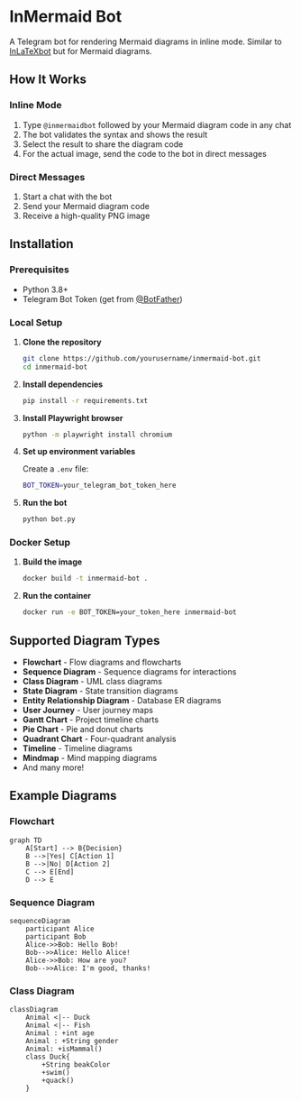 # InMermaid Bot

A Telegram bot for rendering Mermaid diagrams in inline mode. Similar to [InLaTeXbot](https://github.com/vdrhtc/InLaTeXbot) but for Mermaid diagrams.

## How It Works

### Inline Mode
1. Type `@inmermaidbot` followed by your Mermaid diagram code in any chat
2. The bot validates the syntax and shows the result
3. Select the result to share the diagram code
4. For the actual image, send the code to the bot in direct messages

### Direct Messages
1. Start a chat with the bot
2. Send your Mermaid diagram code
3. Receive a high-quality PNG image

## Installation

### Prerequisites

- Python 3.8+
- Telegram Bot Token (get from [@BotFather](https://t.me/botfather))

### Local Setup

1. **Clone the repository**
   ```bash
   git clone https://github.com/yourusername/inmermaid-bot.git
   cd inmermaid-bot
   ```

2. **Install dependencies**
   ```bash
   pip install -r requirements.txt
   ```

3. **Install Playwright browser**
   ```bash
   python -m playwright install chromium
   ```

4. **Set up environment variables**
   
   Create a `.env` file:
   ```bash
   BOT_TOKEN=your_telegram_bot_token_here
   ```

5. **Run the bot**
   ```bash
   python bot.py
   ```

### Docker Setup

1. **Build the image**
   ```bash
   docker build -t inmermaid-bot .
   ```

2. **Run the container**
   ```bash
   docker run -e BOT_TOKEN=your_token_here inmermaid-bot
   ```


## Supported Diagram Types

- **Flowchart** - Flow diagrams and flowcharts
- **Sequence Diagram** - Sequence diagrams for interactions
- **Class Diagram** - UML class diagrams
- **State Diagram** - State transition diagrams
- **Entity Relationship Diagram** - Database ER diagrams
- **User Journey** - User journey maps
- **Gantt Chart** - Project timeline charts
- **Pie Chart** - Pie and donut charts
- **Quadrant Chart** - Four-quadrant analysis
- **Timeline** - Timeline diagrams
- **Mindmap** - Mind mapping diagrams
- And many more!

## Example Diagrams

### Flowchart
```
graph TD
    A[Start] --> B{Decision}
    B -->|Yes| C[Action 1]
    B -->|No| D[Action 2]
    C --> E[End]
    D --> E
```

### Sequence Diagram
```
sequenceDiagram
    participant Alice
    participant Bob
    Alice->>Bob: Hello Bob!
    Bob-->>Alice: Hello Alice!
    Alice->>Bob: How are you?
    Bob-->>Alice: I'm good, thanks!
```

### Class Diagram
```
classDiagram
    Animal <|-- Duck
    Animal <|-- Fish
    Animal : +int age
    Animal : +String gender
    Animal: +isMammal()
    class Duck{
        +String beakColor
        +swim()
        +quack()
    }
```
